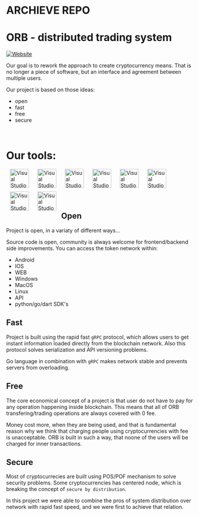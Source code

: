 # ARCHIEVE REPO

# ORB - distributed trading system

[![Website](https://img.shields.io/website?label=codeSTACKr.com&style=for-the-badge&url=https%3A%2F%2Fcodestackr.com)](https://webpage.com)


Our goal is to rework the approach to create cryptocurrency means. That is no longer a piece of software, but an interface and agreement between multiple users.

Our project is based on those ideas:
- open
- fast
- free
- secure

<br />

# Our tools:


<img align="left" style="padding-left: 10px; padding-right: 10px; padding-bottom: 10px;" alt="Visual Studio Code" width="51px" height="51px" src="https://juststickers.in/wp-content/uploads/2016/07/go-programming-language.png" />
<img align="left" style="padding-left: 10px; padding-right: 10px; padding-bottom: 10px;" alt="Visual Studio Code" width="51px"  height="51px" src="https://upload.wikimedia.org/wikipedia/commons/7/7e/Dart-logo.png" />
<img align="left" style="padding-left: 10px; padding-right: 10px; padding-bottom: 10px;" alt="Visual Studio Code" width="51px"  height="51px" src="https://stickker.net/wp-content/uploads/2018/11/flutter.png-578x578.png" />
<img align="left" style="padding-left: 10px; padding-right: 10px; padding-bottom: 10px;" alt="Visual Studio Code" width="51px"  height="51px" src="https://cdn.freebiesupply.com/logos/large/2x/leveldb-logo-png-transparent.png" />
<img align="left" style="padding-left: 10px; padding-right: 10px; padding-bottom: 10px;" alt="Visual Studio Code" width="51px" height="51px" src="https://i1.wp.com/techxposer.com/wp-content/uploads/2019/12/grpc-icon.png?fit=626%2C664" />
<img align="left" style="padding-left: 10px; padding-right: 10px; padding-bottom: 10px;" alt="Visual Studio Code" width="51px"  height="51px" src="https://avatars.githubusercontent.com/u/8562608?s=280&v=4" />
<img align="left" style="padding-left: 10px; padding-right: 10px; padding-bottom: 10px;" alt="Visual Studio Code" width="51px"  height="51px" src="https://10015.io/assets/tools/list/sha512-encrypt-decrypt.svg" />
<img align="left" style="padding-left: 10px; padding-right: 10px; padding-bottom: 10px;" alt="Visual Studio Code" width="51px"  height="51px" src="https://git-scm.com/images/logos/downloads/Git-Icon-1788C.png" />


<br /><br /><br /><br /><br />


## Open

Project is open, in a variaty of different ways...

Source code is open, community is always welcome for frontend/backend side improvements.
You can access the token network within:
- Android
- IOS
- WEB
- Windows
- MacOS
- Linux
- API
- python/go/dart SDK's

## Fast

Project is built using the rapid fast `gRPC` protocol, which allows users to get instant information loaded directly from the blockchain network. Also this protocol solves serialization and API versioning problems.

Go language in combination with `gRPC` makes network stable and prevents servers from overloading.

## Free

The core economical concept of a project is that user do not have to pay for any operation happening inside blockchain. This means that all of ORB transfering/trading operations are always covered with 0 fee.

Money cost more, when they are being used, and that is fundamental reason why we think that charging people using cryptocurrencies with fee is unacceptable.
ORB is built in such a way, that noone of the users will be charged for inner transactions.

## Secure

Most of cryptocurrecies are built using POS/POF mechanism to solve security problems. Some cryptocurrencies has centered node, which is breaking the concept of `secure by distribution`.

In this project we were able to combine the pros of system distribution over network with rapid fast speed, and we were first to achieve that relation.
